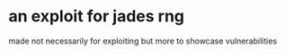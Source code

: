 # an exploit for jades rng
made not necessarily for exploiting but more to showcase vulnerabilities
